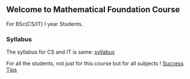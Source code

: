 ## Welcome to Mathematical Foundation Course

For BSc(CS/IT) I year Students.


### Syllabus


The syllabus for CS and IT is same:
[syllabus](https://drive.google.com/file/d/1_7u8_MPh1WlRV6XK61NPveZFa6e53qdi/view?usp=sharing)


For all the students, not just for this course but for all subjects ! 
[Success Tips](https://drive.google.com/file/d/176FVRSpzDIF_nkyNOXS8ZdA-1CBH8KTl/view?usp=sharing)
